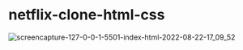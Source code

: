# netflix-clone-html-css

![screencapture-127-0-0-1-5501-index-html-2022-08-22-17_09_52](https://user-images.githubusercontent.com/55645613/185979583-0fdc622f-c3dd-4004-bf22-7b4b4a06e70e.png)

